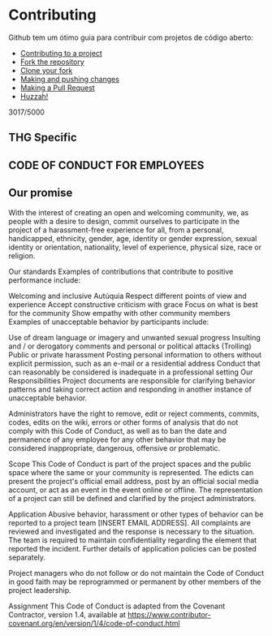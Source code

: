 # Contributing

Github tem um ótimo guia para contribuir com projetos de código aberto:

- [Contributing to a project](https://guides.github.com/activities/forking/)
- [Fork the repository](https://guides.github.com/activities/forking/#fork)
- [Clone your fork](https://guides.github.com/activities/forking/#clone)
- [Making and pushing changes](https://guides.github.com/activities/forking/#making-changes)
- [Making a Pull Request](https://guides.github.com/activities/forking/#making-a-pull-request)
- [Huzzah!](https://guides.github.com/activities/forking/#huzzah)


3017/5000
## THG Specific

## CODE OF CONDUCT FOR EMPLOYEES

## Our promise

With the interest of creating an open and welcoming community, we, as people with a desire to design, commit ourselves to participate in the project of a harassment-free experience for all, from a personal, handicapped, ethnicity, gender, age, identity or gender expression, sexual identity or orientation, nationality, level of experience, physical size, race or religion.

Our standards
Examples of contributions that contribute to positive performance include:

Welcoming and inclusive Autúquia
Respect different points of view and experience
Accept constructive criticism with grace
Focus on what is best for the community
Show empathy with other community members
Examples of unacceptable behavior by participants include:

Use of dream language or imagery and unwanted sexual progress
Insulting and / or derogatory comments and personal or political attacks (Trolling)
Public or private harassment
Posting personal information to others without explicit permission, such as an e-mail or a residential address
Conduct that can reasonably be considered is inadequate in a professional setting
Our Responsibilities
Project documents are responsible for clarifying behavior patterns and taking correct action and responding in another instance of unacceptable behavior.

Administrators have the right to remove, edit or reject comments, commits, codes, edits on the wiki, errors or other forms of analysis that do not comply with this Code of Conduct, as well as to ban the date and permanence of any employee for any other behavior that may be considered inappropriate, dangerous, offensive or problematic.

Scope
This Code of Conduct is part of the project spaces and the public space where the same or your community is represented. The edicts can present the project's official email address, post by an official social media account, or act as an event in the event online or offline. The representation of a project can still be defined and clarified by the project administrators.

Application
Abusive behavior, harassment or other types of behavior can be reported to a project team [INSERT EMAIL ADDRESS]. All complaints are reviewed and investigated and the response is necessary to the situation. The team is required to maintain confidentiality regarding the element that reported the incident. Further details of application policies can be posted separately.

Project managers who do not follow or do not maintain the Code of Conduct in good faith may be reprogrammed or permanent by other members of the project leadership.

Assignment
This Code of Conduct is adapted from the Covenant Contractor, version 1.4, available at https://www.contributor-covenant.org/en/version/1/4/code-of-conduct.html